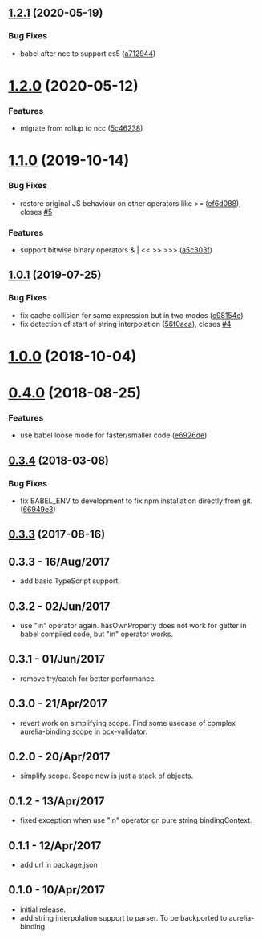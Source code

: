## [1.2.1](https://github.com/buttonwoodcx/bcx-expression-evaluator/compare/v1.2.0...v1.2.1) (2020-05-19)


### Bug Fixes

* babel after ncc to support es5 ([a712944](https://github.com/buttonwoodcx/bcx-expression-evaluator/commit/a712944a3891cf8a79d3b9a86f509868f7127240))



# [1.2.0](https://github.com/buttonwoodcx/bcx-expression-evaluator/compare/v1.1.0...v1.2.0) (2020-05-12)


### Features

* migrate from rollup to ncc ([5c46238](https://github.com/buttonwoodcx/bcx-expression-evaluator/commit/5c4623894c56e856217933234a1af19c724bb96f))



# [1.1.0](https://github.com/buttonwoodcx/bcx-expression-evaluator/compare/v1.0.1...v1.1.0) (2019-10-14)


### Bug Fixes

* restore original JS behaviour on other operators like >= ([ef6d088](https://github.com/buttonwoodcx/bcx-expression-evaluator/commit/ef6d088d70da87f8cb598ac5be99b1f77fef3be2)), closes [#5](https://github.com/buttonwoodcx/bcx-expression-evaluator/issues/5)


### Features

* support bitwise binary operators & | << >> >>> ([a5c303f](https://github.com/buttonwoodcx/bcx-expression-evaluator/commit/a5c303f19be73cebe8dd19435a30ca2d56801e47))



## [1.0.1](https://github.com/buttonwoodcx/bcx-expression-evaluator/compare/v1.0.0...v1.0.1) (2019-07-25)


### Bug Fixes

* fix cache collision for same expression but in two modes ([c98154e](https://github.com/buttonwoodcx/bcx-expression-evaluator/commit/c98154e))
* fix detection of start of string interpolation ([56f0aca](https://github.com/buttonwoodcx/bcx-expression-evaluator/commit/56f0aca)), closes [#4](https://github.com/buttonwoodcx/bcx-expression-evaluator/issues/4)



<a name="1.0.0"></a>
# [1.0.0](https://github.com/buttonwoodcx/bcx-expression-evaluator/compare/v0.4.0...v1.0.0) (2018-10-04)



<a name="0.4.0"></a>
# [0.4.0](https://github.com/buttonwoodcx/bcx-expression-evaluator/compare/v0.3.4...v0.4.0) (2018-08-25)


### Features

* use babel loose mode for faster/smaller code ([e6926de](https://github.com/buttonwoodcx/bcx-expression-evaluator/commit/e6926de))



<a name="0.3.4"></a>
## [0.3.4](https://github.com/buttonwoodcx/bcx-expression-evaluator/compare/v0.3.3...v0.3.4) (2018-03-08)


### Bug Fixes

* fix BABEL_ENV to development to fix npm installation directly from git. ([66949e3](https://github.com/buttonwoodcx/bcx-expression-evaluator/commit/66949e3))



<a name="0.3.3"></a>
## [0.3.3](https://github.com/buttonwoodcx/bcx-expression-evaluator/compare/v0.3.2...v0.3.3) (2017-08-16)



## 0.3.3 - 16/Aug/2017

  * add basic TypeScript support.

## 0.3.2 - 02/Jun/2017

  * use "in" operator again. hasOwnProperty does not work for getter in babel compiled code, but "in" operator works.

## 0.3.1 - 01/Jun/2017

  * remove try/catch for better performance.

## 0.3.0 - 21/Apr/2017

  * revert work on simplifying scope. Find some usecase of complex aurelia-binding scope in bcx-validator.

## 0.2.0 - 20/Apr/2017

  * simplify scope. Scope now is just a stack of objects.

## 0.1.2 - 13/Apr/2017

  * fixed exception when use "in" operator on pure string bindingContext.

## 0.1.1 - 12/Apr/2017

  * add url in package.json

## 0.1.0 - 10/Apr/2017

  * initial release.
  * add string interpolation support to parser. To be backported to aurelia-binding.
